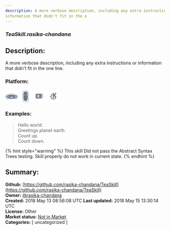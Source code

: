```yaml
---
description: A more verbose description, including any extra instructions or
information that didn't fit in the o
---
```


### _TeaSkill.rasika-chandana_  
## Description:  
A more verbose description, including any extra instructions or
information that didn't fit in the one line.  
  
### Platform:  
 ![Mark I](../.gitbook/assets/mark-1-icon.png)  ![Mark II](../.gitbook/assets/mark-2-icon.png)  ![Picroft](../.gitbook/assets/picroft-icon.png)  ![plasmoid](../.gitbook/assets/kde.png)   
### Examples:  
> Hello world.  
> Greetings planet earth.  
> Count up.  
> Count down.  
  
{% hint style="warning" %}
This skill Did not pass the Abstract Syntax Trees testing. Skill properly do not work in current state.
{% endhint %}
  
## Summary:  
**Github:** [https://github.com/rasika-chandana/TeaSkill](https://github.com/rasika-chandana/TeaSkill)  
**Owner:** [@rasika-chandana](https://github.com/rasika-chandana)  
**Created:** 2018 May 13 08:56:08 UTC  **Last updated:** 2018 May 15 13:30:14 UTC  
**License:** Other  
**Market status:** [Not in Market](https://market.mycroft.ai/skill/)  
**Categories:** [ uncategorized ]   
